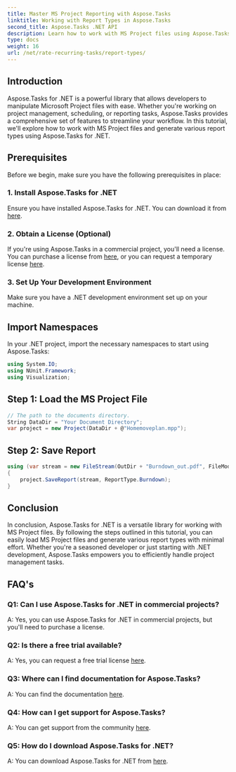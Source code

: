 ```yaml
---
title: Master MS Project Reporting with Aspose.Tasks
linktitle: Working with Report Types in Aspose.Tasks
second_title: Aspose.Tasks .NET API
description: Learn how to work with MS Project files using Aspose.Tasks for .NET. Generate various report types effortlessly.
type: docs
weight: 16
url: /net/rate-recurring-tasks/report-types/
---
```

## Introduction
Aspose.Tasks for .NET is a powerful library that allows developers to manipulate Microsoft Project files with ease. Whether you're working on project management, scheduling, or reporting tasks, Aspose.Tasks provides a comprehensive set of features to streamline your workflow. In this tutorial, we'll explore how to work with MS Project files and generate various report types using Aspose.Tasks for .NET.
## Prerequisites
Before we begin, make sure you have the following prerequisites in place:
### 1. Install Aspose.Tasks for .NET
Ensure you have installed Aspose.Tasks for .NET. You can download it from [here](https://releases.aspose.com/tasks/net/).
### 2. Obtain a License (Optional)
If you're using Aspose.Tasks in a commercial project, you'll need a license. You can purchase a license from [here](https://purchase.aspose.com/buy), or you can request a temporary license [here](https://purchase.aspose.com/temporary-license/).
### 3. Set Up Your Development Environment
Make sure you have a .NET development environment set up on your machine.

## Import Namespaces
In your .NET project, import the necessary namespaces to start using Aspose.Tasks:
```csharp
using System.IO;
using NUnit.Framework;
using Visualization;
```

## Step 1: Load the MS Project File
```csharp
// The path to the documents directory.
String DataDir = "Your Document Directory";
var project = new Project(DataDir + @"Homemoveplan.mpp");
```
## Step 2: Save Report
```csharp
using (var stream = new FileStream(OutDir + "Burndown_out.pdf", FileMode.Create))
{
    project.SaveReport(stream, ReportType.Burndown);
}
```

## Conclusion
In conclusion, Aspose.Tasks for .NET is a versatile library for working with MS Project files. By following the steps outlined in this tutorial, you can easily load MS Project files and generate various report types with minimal effort. Whether you're a seasoned developer or just starting with .NET development, Aspose.Tasks empowers you to efficiently handle project management tasks.
## FAQ's
### Q1: Can I use Aspose.Tasks for .NET in commercial projects?
A: Yes, you can use Aspose.Tasks for .NET in commercial projects, but you'll need to purchase a license.
### Q2: Is there a free trial available?
A: Yes, you can request a free trial license [here](https://releases.aspose.com/tasks/net/).
### Q3: Where can I find documentation for Aspose.Tasks?
A: You can find the documentation [here](https://reference.aspose.com/tasks/net/).
### Q4: How can I get support for Aspose.Tasks?
A: You can get support from the community [here](https://forum.aspose.com/c/tasks/15).
### Q5: How do I download Aspose.Tasks for .NET?
A: You can download Aspose.Tasks for .NET from [here](https://releases.aspose.com/tasks/net/).
